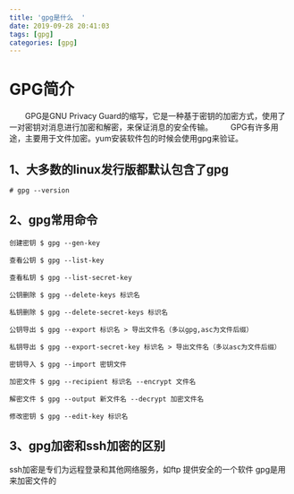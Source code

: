 ```yaml
---
title: 'gpg是什么  '
date: 2019-09-28 20:41:03
tags: [gpg]
categories: [gpg]
---
```


# GPG简介

　　GPG是GNU Privacy Guard的缩写，它是一种基于密钥的加密方式，使用了一对密钥对消息进行加密和解密，来保证消息的安全传输。
　　GPG有许多用途，主要用于文件加密。yum安装软件包的时候会使用gpg来验证。

## 1、大多数的linux发行版都默认包含了gpg
   
    # gpg --version
    
## 2、gpg常用命令
   
    创建密钥 $ gpg --gen-key
    
    查看公钥 $ gpg --list-key
    
    查看私钥 $ gpg --list-secret-key
    
    公钥删除 $ gpg --delete-keys 标识名
    
    私钥删除 $ gpg --delete-secret-keys 标识名
    
    公钥导出 $ gpg --export 标识名 > 导出文件名（多以gpg,asc为文件后缀）
    
    私钥导出 $ gpg --export-secret-key 标识名 > 导出文件名（多以asc为文件后缀）
    
    密钥导入 $ gpg --import 密钥文件
    
    加密文件 $ gpg --recipient 标识名 --encrypt 文件名
    
    解密文件 $ gpg --output 新文件名 --decrypt 加密文件名
    
    修改密钥 $ gpg --edit-key 标识名
         
##     3、gpg加密和ssh加密的区别
       
ssh加密是专们为远程登录和其他网络服务，如ftp 提供安全的一个软件
gpg是用来加密文件的


